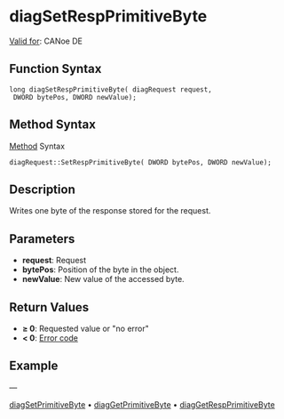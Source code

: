# diagSetRespPrimitiveByte

[Valid for](../../../Shared/FeatureAvailability.md): CANoe DE

## Function Syntax

```plaintext
long diagSetRespPrimitiveByte( diagRequest request, 
 DWORD bytePos, DWORD newValue);
```

## Method Syntax

[Method](../../../Shared/CAPL/General/ClassesAndObjects.md) Syntax

```plaintext
diagRequest::SetRespPrimitiveByte( DWORD bytePos, DWORD newValue);
```

## Description

Writes one byte of the response stored for the request.

## Parameters

- **request**: Request
- **bytePos**: Position of the byte in the object.
- **newValue**: New value of the accessed byte.

## Return Values

- **≥ 0**: Requested value or "no error"
- **< 0**: [Error code](../CAPLfunctionsDiagnosticsErrorCode.md)

## Example

—

[diagSetPrimitiveByte](CAPLfunctionDiagSetPrimitiveByte.md) • [diagGetPrimitiveByte](CAPLfunctionDiagGetPrimitiveByte.md) • [diagGetRespPrimitiveByte](CAPLfunctionDiagGetRespPrimitiveByte.md)
